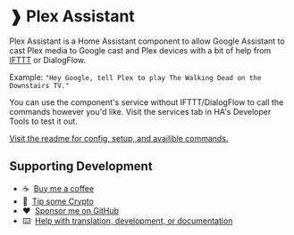 # ❱ Plex Assistant

Plex Assistant is a Home Assistant component to allow Google Assistant to cast Plex media to Google cast and Plex devices with a bit of help from [IFTTT](https://ifttt.com/) or DialogFlow.

Example: `"Hey Google, tell Plex to play The Walking Dead on the Downstairs TV."`

You can use the component's service without IFTTT/DialogFlow to call the commands however you'd like. Visit the services tab in HA's Developer Tools to test it out.

[Visit the readme for config, setup, and availible commands.](https://github.com/maykar/plex_assistant)


## Supporting Development
- :coffee:&nbsp;&nbsp;[Buy me a coffee](https://www.buymeacoffee.com/FgwNR2l)
- :1st_place_medal:&nbsp;&nbsp;[Tip some Crypto](https://github.com/sponsors/maykar)
- :heart:&nbsp;&nbsp;[Sponsor me on GitHub](https://github.com/sponsors/maykar)
- :keyboard:&nbsp;&nbsp;[Help with translation, development, or documentation](https://github.com/maykar/plex_assistant)
